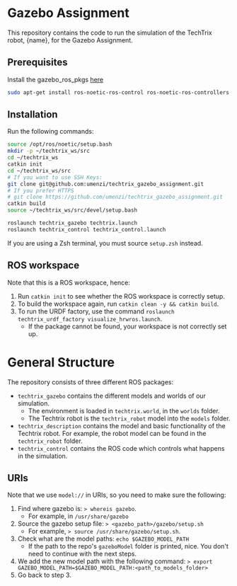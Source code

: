 # Gazebo Assignment

This repository contains the code to run the simulation of the TechTrix robot, {name}, for the Gazebo Assignment.

## Prerequisites

Install the gazebo_ros_pkgs [here](https://classic.gazebosim.org/tutorials?tut=ros_installing&cat=connect_ros)

```bash
sudo apt-get install ros-noetic-ros-control ros-noetic-ros-controllers
```

## Installation

Run the following commands:

```bash
source /opt/ros/noetic/setup.bash
mkdir -p ~/techtrix_ws/src
cd ~/techtrix_ws
catkin init
cd ~/techtrix_ws/src
# If you want to use SSH Keys:
git clone git@github.com:umenzi/techtrix_gazebo_assignment.git
# If you prefer HTTPS
# git clone https://github.com/umenzi/techtrix_gazebo_assignment.git
catkin build
source ~/techtrix_ws/src/devel/setup.bash

roslaunch techtrix_gazebo techtrix.launch
roslaunch techtrix_control techtrix_control.launch
```

If you are using a Zsh terminal, you must source `setup.zsh` instead.

## ROS workspace

Note that this is a ROS workspace, hence:

1. Run `catkin init` to see whether the ROS workspace is correctly setup.
2. To build the workspace again, run `catkin clean -y && catkin build`.
3. To run the URDF factory, use the command `roslaunch techtrix_urdf_factory visualize_hrwros.launch`.
   - If the package cannot be found, your workspace is not correctly set up.

# General Structure

The repository consists of three different ROS packages:

- `techtrix_gazebo` contains the different models and worlds of our simulation.
  - The environment is loaded in `techtrix.world`, in the `worlds` folder.
  - The Techtrix robot is the `techtrix_robot` model into the `models` folder.
- `techtrix_description` contains the model and basic functionality of the Techtrix robot.
    For example, the robot model can be found in the `techtrix_robot` folder.
- `techtrix_control` contains the ROS code which controls what happens in the simulation.

## URIs

Note that we use `model://` in URIs, so you need to make sure the following:

1. Find where gazebo is: `> whereis gazebo`.
   - For example, in `/usr/share/gazebo`
2. Source the gazebo setup file: `> <gazebo_path>/gazebo/setup.sh`
   - For example, `> source /usr/share/gazebo/setup.sh`.
3. Check what are the model paths: `echo $GAZEBO_MODEL_PATH`
   - If the path to the repo's `gazeboModel` folder is printed, nice.
     You don't need to continue with the next steps.
4. We add the new model path with the following command: `> export GAZEBO_MODEL_PATH=$GAZEBO_MODEL_PATH:<path_to_models_folder>`
5. Go back to step 3.